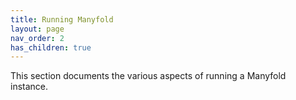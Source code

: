 ```yaml
---
title: Running Manyfold
layout: page
nav_order: 2
has_children: true
---
```


This section documents the various aspects of running a Manyfold instance.
